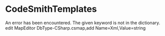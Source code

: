 ﻿# CodeSmithTemplates
An error has been encountered. The given keyword is not in the dictionary. edit MapEditor DbType-CSharp.csmap,add Name=Xml,Value=string
